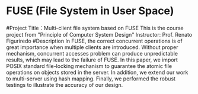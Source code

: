 # FUSE (File System in User Space)
#Project Title：Multi-client file system based on FUSE
This is the course project from "Principle of Computer System Design"
Instructor: Prof. Renato Figuriredo
#Description
In FUSE, the correct concurrent operations is of great importance when multiple clients are introduced. Without proper mechanism, concurrent accesses problem can produce unpredictable results, which may lead to the failure of FUSE. In this paper, we import POSIX standard file-locking mechanism to guarantee the atomic file operations on objects stored in the server. In addition, we extend our work to multi-server using hash mapping. Finally, we performed the robust testings to illustrate the accuracy of our design.
